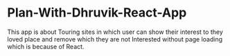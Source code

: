 # Plan-With-Dhruvik-React-App

This app is about Touring sites in which user can show their interest to they loved place and remove which they are not Interested without page loading which is because of React.